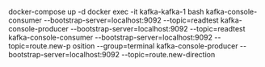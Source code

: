 docker-compose up -d
docker exec -it kafka-kafka-1 bash
kafka-console-consumer --bootstrap-server=localhost:9092 --topic=readtest
kafka-console-producer --bootstrap-server=localhost:9092 --topic=readtest
kafka-console-consumer --bootstrap-server=localhost:9092 --topic=route.new-p
osition --group=terminal
kafka-console-producer --bootstrap-server=localhost:9092 --topic=route.new-direction